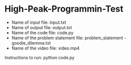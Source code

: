 # High-Peak-Programmin-Test
* Name of input file: input.txt
* Name of output file: output.txt
* Name of the code file: code.py
* Name of the problem statement file: problem_statement - goodie_dilemma.txt
* Name of the video file: video.mp4


Instructions to run: python code.py


